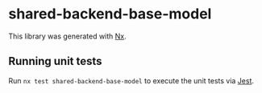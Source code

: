 # shared-backend-base-model

This library was generated with [Nx](https://nx.dev).

## Running unit tests

Run `nx test shared-backend-base-model` to execute the unit tests via [Jest](https://jestjs.io).
